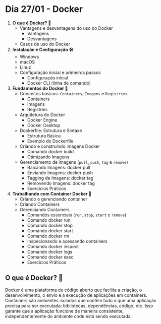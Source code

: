 # **Dia 27/01 - Docker**

1. [**O que é Docker? 🐳**](#O-que-é-Docker?)
    - Vantagens e desvantagens do uso do Docker
        - Vantagens
        - Desvantagens
    - Casos de uso do Docker
2. **Instalação e Configuração 🛠️**
    - Windows
    - macOS
    - Linuz
    - Configuração inicial e primeiros passos
        - Configuração inicial
        - Docker CLI (linha de comando)
3. **Fundamentos do Docker 🧠**
    - Conceitos básicos: `Containers`, `Imagens` e `Registries`
        - Containers
        - Imagens
        - Registries
    - Arquitetura do Docker
        - Docker Engine
        - Docker Desktop
    - Dockerfile: Estrutura e Sintaxe
        - Estrutura Básica
        - Exemplo do Dockerfile
    - Criando e construindo imagens Docker
        - Comando docker build
        - Otimizando Imagens
    - Gerenciamento de imagens (`pull`, `push`, `tag` e `remove`)
        - Baixando Imagens: docker pull
        - Enviando Imagens: docker push
        - Tagging de Imagens: docker tag
        - Removendo Imagens: docker tag
        - Exercícios Práticos
4. **Trabalhando com Container Docker 🚀**
    - Criando e gerenciando container
    - Criando Containers
    - Gerenciando Containers
        - Comandos essenciais (`run`, `stop`, `start` e `remove`)
        - Comando docker run
        - Comando docker stop
        - Comando docker start
        - Comando docker rm
        - Inspecionando e acessando containers
        - Comando docker inspect
        - Comando docker logs
        - Comando docker exec
        - Exercícios Práticos

## O que é Docker? 🐳

Docker é uma plataforma de código aberto que facilita a criação, o desenvolvimento, o envio e a execução de aplicações em containers. Containers são ambientes isolados que contêm tudo o que uma aplicação precisa para ser executada: bibliotecas, dependências, código, etc. Isso garante que a aplicação funcione de maneira consistente, independentemente do ambiente onde está sendo executada.
